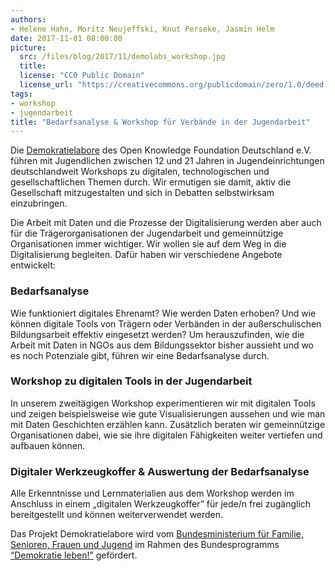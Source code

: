 ```yaml
---
authors: 
- Helene Hahn, Moritz Neujeffski, Knut Perseke, Jasmin Helm
date: 2017-11-01 08:00:00
picture:
  src: /files/blog/2017/11/demolabs_workshop.jpg
  title: 
  license: "CC0 Public Domain"
  license_url: "https://creativecommons.org/publicdomain/zero/1.0/deed.de"
tags:
- workshop
- jugendarbeit
title: "Bedarfsanalyse & Workshop für Verbände in der Jugendarbeit"
---
```


Die [Demokratielabore](https://demokratielabore.de) des Open Knowledge Foundation Deutschland e.V. führen mit Jugendlichen zwischen 12 und 21 Jahren in Jugendeinrichtungen deutschlandweit Workshops zu digitalen, technologischen und gesellschaftlichen Themen durch. Wir ermutigen sie damit, aktiv die Gesellschaft mitzugestalten und sich in Debatten selbstwirksam einzubringen.

Die Arbeit mit Daten und die Prozesse der Digitalisierung werden aber auch für die Trägerorganisationen der Jugendarbeit und gemeinnützige Organisationen immer wichtiger. Wir wollen sie auf dem Weg in die Digitalisierung begleiten. Dafür haben wir verschiedene Angebote entwickelt:

### Bedarfsanalyse 
Wie funktioniert digitales Ehrenamt? Wie werden Daten erhoben? Und wie können digitale Tools von Trägern oder Verbänden in der außerschulischen Bildungsarbeit effektiv eingesetzt werden? Um herauszufinden, wie die Arbeit mit Daten in NGOs aus dem Bildungssektor bisher aussieht und wo es noch Potenziale gibt, führen wir eine Bedarfsanalyse durch. 

### Workshop zu digitalen Tools in der Jugendarbeit 
In unserem zweitägigen Workshop experimentieren wir mit digitalen Tools und zeigen beispielsweise wie gute Visualisierungen aussehen und wie man mit Daten Geschichten erzählen kann. Zusätzlich beraten wir gemeinnützige Organisationen dabei, wie sie ihre digitalen Fähigkeiten weiter vertiefen und aufbauen können. 

### Digitaler Werkzeugkoffer & Auswertung der Bedarfsanalyse
Alle Erkenntnisse und Lernmaterialien aus dem Workshop werden im Anschluss in einem „digitalen Werkzeugkoffer” für jede/n frei zugänglich bereitgestellt und können weiterverwendet werden.

Das Projekt Demokratielabore wird vom [Bundesministerium für Familie, Senioren, Frauen und Jugend](http://www.bmfsfj.de/) im Rahmen des Bundesprogramms [“Demokratie leben!”](http://www.demokratie-leben.de/) gefördert.
